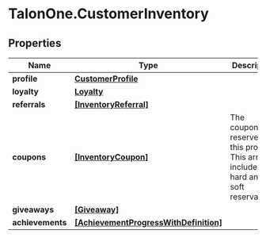 # TalonOne.CustomerInventory

## Properties

Name | Type | Description | Notes
------------ | ------------- | ------------- | -------------
**profile** | [**CustomerProfile**](CustomerProfile.md) |  | [optional] 
**loyalty** | [**Loyalty**](Loyalty.md) |  | [optional] 
**referrals** | [**[InventoryReferral]**](InventoryReferral.md) |  | [optional] 
**coupons** | [**[InventoryCoupon]**](InventoryCoupon.md) | The coupons reserved by this profile. This array includes hard and soft reservations.  | [optional] 
**giveaways** | [**[Giveaway]**](Giveaway.md) |  | [optional] 
**achievements** | [**[AchievementProgressWithDefinition]**](AchievementProgressWithDefinition.md) |  | [optional] 


